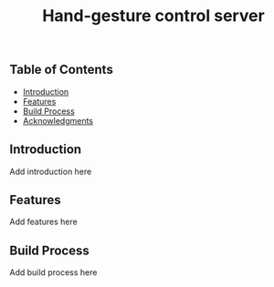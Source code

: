<h1 align="center"> Hand-gesture control server </h1> <br>

<!-- START doctoc generated TOC please keep comment here to allow auto update -->
<!-- DON'T EDIT THIS SECTION, INSTEAD RE-RUN doctoc TO UPDATE -->
## Table of Contents

- [Introduction](#introduction)
- [Features](#features)
- [Build Process](#build-process)
- [Acknowledgments](#acknowledgments)

<!-- END doctoc generated TOC please keep comment here to allow auto update -->

## Introduction

Add introduction here

## Features

Add features here

## Build Process

Add build process here